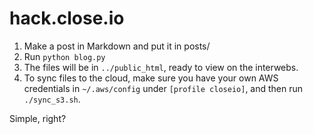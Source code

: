 hack.close.io
=============

1. Make a post in Markdown and put it in posts/
2. Run `python blog.py`
3. The files will be in `../public_html`, ready to view on the interwebs.
4. To sync files to the cloud, make sure you have your own AWS credentials in
   `~/.aws/config` under `[profile closeio]`, and then run `./sync_s3.sh`.


Simple, right?
